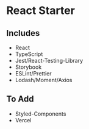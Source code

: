 # React Starter

## Includes
- React
- TypeScript
- Jest/React-Testing-Library
- Storybook
- ESLint/Prettier
- Lodash/Moment/Axios

## To Add
- Styled-Components
- Vercel